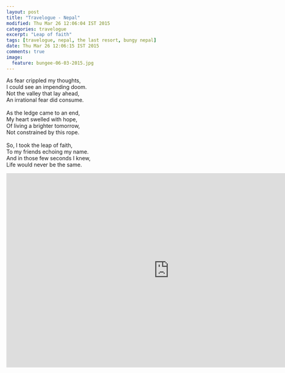 ```yaml
---
layout: post
title: "Travelogue - Nepal"
modified: Thu Mar 26 12:06:04 IST 2015
categories: travelogue
excerpt: "Leap of faith"
tags: [travelogue, nepal, the last resort, bungy nepal]
date: Thu Mar 26 12:06:15 IST 2015
comments: true
image:
  feature: bungee-06-03-2015.jpg
---
```


As fear crippled my thoughts,<br/>
I could see an impending doom.<br/>
Not the valley that lay ahead,<br/>
An irrational fear did consume.<br/><br/>
As the ledge came to an end,<br/>
My heart swelled with hope,<br/>
Of living a brighter tomorrow,<br/>
Not constrained by this rope.<br/><br/>
So, I took the leap of faith,<br/>
To my friends echoing my name.<br/>
And in those few seconds I knew,<br/>
Life would never be the same.<br/>

<iframe width="854" height="510" src="https://www.youtube.com/embed/niShO0BIA6Q" frameborder="0" allowfullscreen></iframe>



